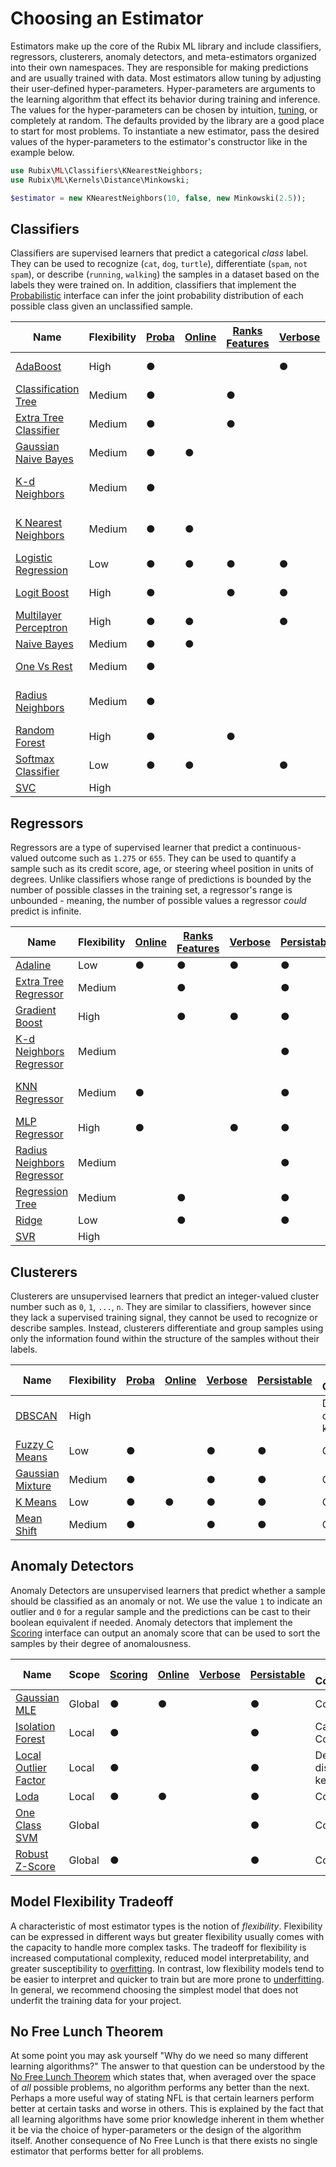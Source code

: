 # Choosing an Estimator
Estimators make up the core of the Rubix ML library and include classifiers, regressors, clusterers, anomaly detectors, and meta-estimators organized into their own namespaces. They are responsible for making predictions and are usually trained with data. Most estimators allow tuning by adjusting their user-defined hyper-parameters. Hyper-parameters are arguments to the learning algorithm that effect its behavior during training and inference. The values for the hyper-parameters can be chosen by intuition, [tuning](hyper-parameter-tuning.md), or completely at random. The defaults provided by the library are a good place to start for most problems. To instantiate a new estimator, pass the desired values of the hyper-parameters to the estimator's constructor like in the example below.

```php
use Rubix\ML\Classifiers\KNearestNeighbors;
use Rubix\ML\Kernels\Distance\Minkowski;

$estimator = new KNearestNeighbors(10, false, new Minkowski(2.5));
```

## Classifiers
Classifiers are supervised learners that predict a categorical *class* label. They can be used to recognize (`cat`, `dog`, `turtle`), differentiate (`spam`, `not spam`), or describe (`running`, `walking`) the samples in a dataset based on the labels they were trained on. In addition, classifiers that implement the [Probabilistic](probabilistic.md) interface can infer the joint probability distribution of each possible class given an unclassified sample.

| Name | Flexibility | [Proba](probabilistic.md) | [Online](online.md) | [Ranks Features](ranks-features.md) | [Verbose](verbose.md) | Data Compatibility |
|---|---|---|---|---|---|---|
| [AdaBoost](classifiers/adaboost.md) | High | ● | | | ● | Depends on base learner |
| [Classification Tree](classifiers/classification-tree.md) | Medium | ● | | ● | | Categorical, Continuous |
| [Extra Tree Classifier](classifiers/extra-tree-classifier.md) | Medium | ● | | ● | | Categorical, Continuous |
| [Gaussian Naive Bayes](classifiers/gaussian-naive-bayes.md) | Medium | ● | ● | | | Continuous |
| [K-d Neighbors](classifiers/kd-neighbors.md) | Medium | ● | | | | Depends on distance kernel |
| [K Nearest Neighbors](classifiers/k-nearest-neighbors.md) | Medium | ● | ● | | | Depends on distance kernel |
| [Logistic Regression](classifiers/logistic-regression.md) | Low | ● | ● | ● | ● | Continuous |
| [Logit Boost](classifiers/logit-boost.md) | High | ● | | ● | ● | Categorical, Continuous |
| [Multilayer Perceptron](classifiers/multilayer-perceptron.md) | High | ● | ● | | ● | Continuous |
| [Naive Bayes](classifiers/naive-bayes.md) | Medium | ● | ● | | | Categorical |
| [One Vs Rest](classifiers/one-vs-rest.md) | Medium | ● | | | | Depends on base learner |
| [Radius Neighbors](classifiers/radius-neighbors.md) | Medium | ● | | | | Depends on distance kernel |
| [Random Forest](classifiers/random-forest.md) | High | ● | | ● | | Categorical, Continuous |
| [Softmax Classifier](classifiers/softmax-classifier.md) | Low | ● | ● | | ● | Continuous |
| [SVC](classifiers/svc.md) | High | | | | | Continuous |

## Regressors
Regressors are a type of supervised learner that predict a continuous-valued outcome such as `1.275` or `655`. They can be used to quantify a sample such as its credit score, age, or steering wheel position in units of degrees. Unlike classifiers whose range of predictions is bounded by the number of possible classes in the training set, a regressor's range is unbounded - meaning, the number of possible values a regressor *could* predict is infinite.

| Name | Flexibility | [Online](online.md) | [Ranks Features](ranks-features.md) | [Verbose](verbose.md) | [Persistable](persistable.md) | Data Compatibility |
|---|---|---|---|---|---|---|
| [Adaline](regressors/adaline.md) | Low | ● | ● | ● | ● | Continuous |
| [Extra Tree Regressor](regressors/extra-tree-regressor.md) | Medium | | ● | | ● | Categorical, Continuous |
| [Gradient Boost](regressors/gradient-boost.md) | High | | ● | ● | ● | Categorical, Continuous |
| [K-d Neighbors Regressor](regressors/kd-neighbors-regressor.md) | Medium | | | | ● | Depends on distance kernel |
| [KNN Regressor](regressors/knn-regressor.md) | Medium | ● | | | ● | Depends on distance kernel |
| [MLP Regressor](regressors/mlp-regressor.md) | High | ● | | ● | ● | Continuous |
| [Radius Neighbors Regressor](regressors/radius-neighbors-regressor.md) | Medium | | | | ● | Depends on distance kernerl |
| [Regression Tree](regressors/regression-tree.md) | Medium | | ● | | ● | Categorical, Continuous |
| [Ridge](regressors/ridge.md) | Low | | ● | | ● | Continuous |
| [SVR](regressors/svr.md) | High | | | | | Continuous |

## Clusterers
Clusterers are unsupervised learners that predict an integer-valued cluster number such as `0`, `1`, `...`, `n`. They are similar to classifiers, however since they lack a supervised training signal, they cannot be used to recognize or describe samples. Instead, clusterers differentiate and group samples using only the information found within the structure of the samples without their labels.

| Name | Flexibility | [Proba](probabilistic.md) | [Online](online.md) | [Verbose](verbose.md) | [Persistable](persistable.md) | Data Compatibility |
|---|---|---|---|---|---|---|
| [DBSCAN](clusterers/dbscan.md) | High | | | | | Depends on distance kernel |
| [Fuzzy C Means](clusterers/fuzzy-c-means.md) | Low | ● | | ● | ● | Continuous |
| [Gaussian Mixture](clusterers/gaussian-mixture.md) | Medium | ● | | ● | ● | Continuous |
| [K Means](clusterers/k-means.md) | Low | ● | ● | ● | ● | Continuous |
| [Mean Shift](clusterers/mean-shift.md) | Medium | ● | | ● | ● | Continuous |

## Anomaly Detectors
Anomaly Detectors are unsupervised learners that predict whether a sample should be classified as an anomaly or not. We use the value `1` to indicate an outlier and `0` for a regular sample and the predictions can be cast to their boolean equivalent if needed. Anomaly detectors that implement the [Scoring](scoring.md) interface can output an anomaly score that can be used to sort the samples by their degree of anomalousness.

| Name | Scope | [Scoring](scoring.md) | [Online](online.md) | [Verbose](verbose.md) | [Persistable](persistable.md) | Data Compatibility |
|---|---|---|---|---|---|---|
| [Gaussian MLE](anomaly-detectors/gaussian-mle.md) | Global | ● | ● | | ● | Continuous |
| [Isolation Forest](anomaly-detectors/isolation-forest.md) | Local | ● | | | ● | Categorical, Continuous |
| [Local Outlier Factor](anomaly-detectors/local-outlier-factor.md) | Local | ● | | | ● | Depends on distance kernel |
| [Loda](anomaly-detectors/loda.md) | Local | ● | ● | | ● | Continuous |
| [One Class SVM](anomaly-detectors/one-class-svm.md) | Global | | | | ● | Continuous |
| [Robust Z-Score](anomaly-detectors/robust-z-score.md) | Global | ● | | | ● | Continuous  |

## Model Flexibility Tradeoff
A characteristic of most estimator types is the notion of *flexibility*. Flexibility can be expressed in different ways but greater flexibility usually comes with the capacity to handle more complex tasks. The tradeoff for flexibility is increased computational complexity, reduced model interpretability, and greater susceptibility to [overfitting](cross-validation.md#overfitting). In contrast, low flexibility models tend to be easier to interpret and quicker to train but are more prone to [underfitting](cross-validation.md#underfitting). In general, we recommend choosing the simplest model that does not underfit the training data for your project.

## No Free Lunch Theorem
At some point you may ask yourself "Why do we need so many different learning algorithms?" The answer to that question can be understood by the [No Free Lunch Theorem](https://en.wikipedia.org/wiki/No_free_lunch_theorem) which states that, when averaged over the space of *all* possible problems, no algorithm performs any better than the next. Perhaps a more useful way of stating NFL is that certain learners perform better at certain tasks and worse in others. This is explained by the fact that all learning algorithms have some prior knowledge inherent in them whether it be via the choice of hyper-parameters or the design of the algorithm itself. Another consequence of No Free Lunch is that there exists no single estimator that performs better for all problems.
